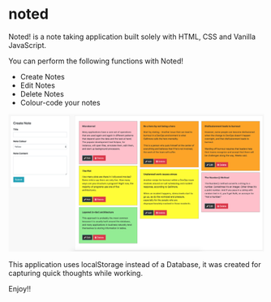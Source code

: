 # noted
Noted! is a note taking application built solely with HTML, CSS and Vanilla JavaScript.

You can perform the following functions with Noted!
* Create Notes
* Edit Notes
* Delete Notes
* Colour-code your notes

![alt text](https://raw.githubusercontent.com/adegbengaagoro/noted/master/noted-app-screenshot.png "Noted! App Screenshot")

This application uses localStorage instead of a Database, it was created for capturing quick thoughts while working.

Enjoy!!
